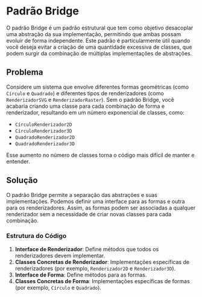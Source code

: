 # Padrão Bridge

O padrão Bridge é um padrão estrutural que tem como objetivo desacoplar uma abstração da sua implementação, permitindo que ambas possam evoluir de forma independente. Este padrão é particularmente útil quando você deseja evitar a criação de uma quantidade excessiva de classes, que podem surgir da combinação de múltiplas implementações de abstrações.

## Problema

Considere um sistema que envolve diferentes formas geométricas (como `Círculo` e `Quadrado`) e diferentes tipos de renderizadores (como `RenderizadorSVG` e `RenderizadorRaster`). Sem o padrão Bridge, você acabaria criando uma classe para cada combinação de forma e renderizador, resultando em um número exponencial de classes, como:

- `CírculoRenderizador2D`
- `CírculoRenderizador3D`
- `QuadradoRenderizador2D`
- `QuadradoRenderizador3D`

Esse aumento no número de classes torna o código mais difícil de manter e entender.

## Solução

O padrão Bridge permite a separação das abstrações e suas implementações. Podemos definir uma interface para as formas e outra para os renderizadores. Assim, as formas podem ser associadas a qualquer renderizador sem a necessidade de criar novas classes para cada combinação.

### Estrutura do Código

1. **Interface de Renderizador**: Define métodos que todos os renderizadores devem implementar.
2. **Classes Concretas de Renderizador**: Implementações específicas de renderizadores (por exemplo, `Renderizador2D` e `Renderizador3D`).
3. **Interface de Forma**: Define métodos para as formas.
4. **Classes Concretas de Forma**: Implementações específicas de formas (por exemplo, `Círculo` e `Quadrado`).
